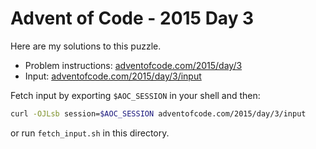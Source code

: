 # Advent of Code - 2015 Day 3
Here are my solutions to this puzzle.

* Problem instructions: [adventofcode.com/2015/day/3](https://adventofcode.com/2015/day/3)
* Input: [adventofcode.com/2015/day/3/input](https://adventofcode.com/2015/day/3/input)

Fetch input by exporting `$AOC_SESSION` in your shell and then:
```bash
curl -OJLsb session=$AOC_SESSION adventofcode.com/2015/day/3/input
```

or run `fetch_input.sh` in this directory.
